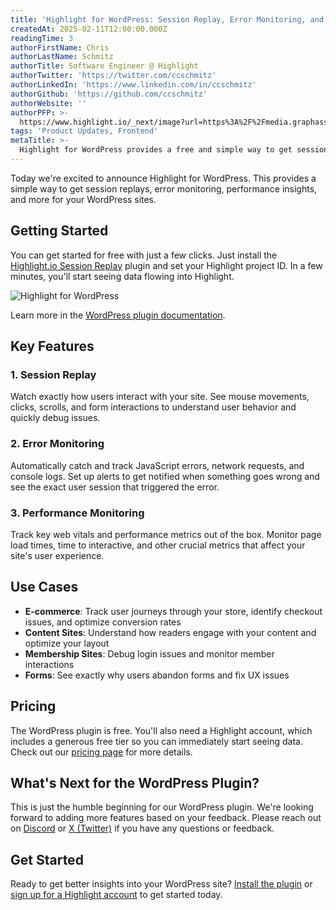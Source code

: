```yaml
---
title: 'Highlight for WordPress: Session Replay, Error Monitoring, and Performance Insights'
createdAt: 2025-02-11T12:00:00.000Z
readingTime: 3
authorFirstName: Chris
authorLastName: Schmitz
authorTitle: Software Engineer @ Highlight
authorTwitter: 'https://twitter.com/ccschmitz'
authorLinkedIn: 'https://www.linkedin.com/in/ccschmitz'
authorGithub: 'https://github.com/ccschmitz'
authorWebsite: ''
authorPFP: >-
  https://www.highlight.io/_next/image?url=https%3A%2F%2Fmedia.graphassets.com%2FViK27IG7TCe0YDK20tFy&w=3840&q=75
tags: 'Product Updates, Frontend'
metaTitle: >-
  Highlight for WordPress provides a free and simple way to get session replays, error monitoring, performance insights, and more for your WordPress sites.
---
```


Today we're excited to announce Highlight for WordPress. This provides a simple way to get session replays, error monitoring, performance insights, and more for your WordPress sites.

## Getting Started

You can get started for free with just a few clicks. Just install the [Highlight.io Session Replay](https://wordpress.org/plugins/highlight-io-session-recording/) plugin and set your Highlight project ID. In a few minutes, you'll start seeing data flowing into Highlight.

![Highlight for WordPress](/images/blog/highlight-wp-plugin/highlight-wp-plugin.png)

Learn more in the [WordPress plugin documentation](/docs/general/integrations/wordpress-integration).

## Key Features

### 1. Session Replay

Watch exactly how users interact with your site. See mouse movements, clicks, scrolls, and form interactions to understand user behavior and quickly debug issues.

### 2. Error Monitoring

Automatically catch and track JavaScript errors, network requests, and console logs. Set up alerts to get notified when something goes wrong and see the exact user session that triggered the error.

### 3. Performance Monitoring

Track key web vitals and performance metrics out of the box. Monitor page load times, time to interactive, and other crucial metrics that affect your site's user experience.

## Use Cases

- **E-commerce**: Track user journeys through your store, identify checkout issues, and optimize conversion rates
- **Content Sites**: Understand how readers engage with your content and optimize your layout
- **Membership Sites**: Debug login issues and monitor member interactions
- **Forms**: See exactly why users abandon forms and fix UX issues

## Pricing

The WordPress plugin is free. You'll also need a Highlight account, which includes a generous free tier so you can immediately start seeing data. Check out our [pricing page](https://www.highlight.io/pricing) for more details.

## What's Next for the WordPress Plugin?

This is just the humble beginning for our WordPress plugin. We're looking forward to adding more features based on your feedback. Please reach out on [Discord](https://discord.gg/yxaXEAqgwN) or [X (Twitter)](https://x.com/highlightio) if you have any questions or feedback.

## Get Started

Ready to get better insights into your WordPress site? [Install the plugin](https://wordpress.org/plugins/highlight-io-session-recording/) or [sign up for a Highlight account](https://app.highlight.io/sign-up) to get started today.
